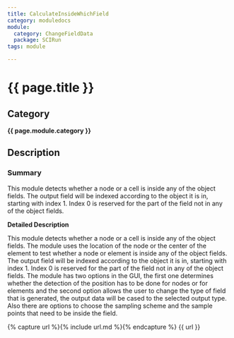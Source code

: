 ```yaml
---
title: CalculateInsideWhichField
category: moduledocs
module:
  category: ChangeFieldData
  package: SCIRun
tags: module

---
```


# {{ page.title }}

## Category

**{{ page.module.category }}**

## Description

### Summary

This module detects whether a node or a cell is inside any of the object fields. The output field will be indexed according to the object it is in, starting with index 1. Index 0 is reserved for the part of the field not in any of the object fields.

**Detailed Description**

This module detects whether a node or a cell is inside any of the object fields. The module uses the location of the node or the center of the element to test whether a node or element is inside any of the object fields. The output field will be indexed according to the object it is in, starting with index 1. Index 0 is reserved for the part of the field not in any of the object fields. The module has two options in the GUI, the first one determines whether the detection of the position has to be done for nodes or for elements and the second option allows the user to change the type of field that is generated, the output data will be cased to the selected output type. Also there are options to choose the sampling scheme and the sample points that need to be inside the field.

{% capture url %}{% include url.md %}{% endcapture %}
{{ url }}
